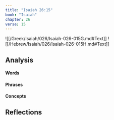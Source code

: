 ```yaml
---
title: "Isaiah 26:15"
book: "Isaiah"
chapter: 26
verse: 15
---
```

![[/Greek/Isaiah/026/Isaiah-026-015G.md#Text]]
![[/Hebrew/Isaiah/026/Isaiah-026-015H.md#Text]]

## Analysis

#### Words

#### Phrases

#### Concepts

## Reflections
